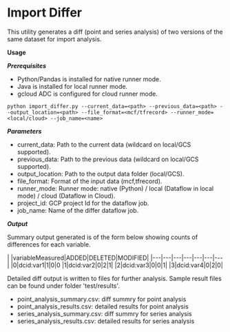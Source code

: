 # Import Differ

This utility generates a diff (point and series analysis) of two versions of the same dataset for import analysis.

**Usage**

***Prerequisites***
- Python/Pandas is installed for native runner mode.
- Java is installed for local runner mode.
- gcloud ADC is configured for cloud runner mode.

```
python import_differ.py --current_data=<path> --previous_data=<path> --output_location=<path> --file_format=<mcf/tfrecord> --runner_mode=<local/cloud> --job_name=<name>
```

***Parameters***
- current\_data: Path to the current data (wildcard on local/GCS supported).
- previous\_data: Path to the previous data (wildcard on local/GCS supported).
- output\_location: Path to the output data folder (local/GCS).
- file\_format: Format of the input data (mcf,tfrecord).
- runner\_mode: Runner mode: native (Python) / local (Dataflow in local mode) / cloud (Dataflow in Cloud).
- project\_id: GCP project Id for the dataflow job.
- job\_name: Name of the differ dataflow job.


***Output***

Summary output generated is of the form below showing counts of differences for each variable.

| |variableMeasured|ADDED|DELETED|MODIFIED|
|---|---|---|---|---|---|---|
|0|dcid:var1|1|0|0
|1|dcid:var2|0|2|1|
|2|dcid:var3|0|0|1|
|3|dcid:var4|0|2|0|

Detailed diff output is written to files for further analysis. Sample result files can be found under folder 'test/results'.
- point\_analysis\_summary.csv: diff summry for point analysis
- point\_analysis\_results.csv: detailed results for point analysis
- series\_analysis\_summary.csv: diff summry for series analysis
- series\_analysis\_results.csv: detailed results for series analysis
